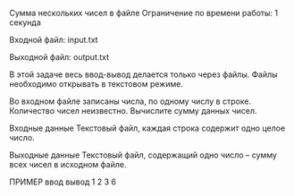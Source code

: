Сумма нескольких чисел в файле
Ограничение по времени работы: 1 секунда

Входной файл: input.txt

Выходной файл: output.txt

В этой задаче весь ввод-вывод делается только через файлы. Файлы необходимо открывать в текстовом режиме.

Во входном файле записаны числа, по одному числу в строке. Количество чисел неизвестно. Вычислите сумму данных чисел.

Входные данные
Текстовый файл, каждая строка содержит одно целое число.

Выходные данные
Текстовый файл, содержащий одно число – сумму всех чисел в исходном файле.

ПРИМЕР
ввод	вывод
1
2
3
6
